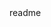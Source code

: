 <snippet>
  <content><![CDATA[
# SyncOrSwim
A simple, fast, and secure file syncing application. SyncOrSwim seeks to solve a number of problems in existing file syncing applications.
Namely, lack of support for end-to-end encryption controlled locally by the user, and lack of control of where the file is placed remotely.
## ZenHub
We will be using the Chrome extension ZenHub to create and manage issue tracking for this project. As such, all major additions and changes
will be created as issues on ZenHub's and placed on the issue board. Management of issues will be primarily on an individual basis, but it
is highly encouraged to discuss with the team first on Slack before handling new or old issues.
## Installation
TODO: Describe the installation process
## Usage
TODO: Write usage instructions
## Contributing
1. Clone repo to local computer.
2. If adding, or editing, files in the `docs` directory make commits to `master` branch.
3. If adding, or changing, a feature create and checkout a new branch with the following naming convention `issue#_briefdesc_branch`.
4. Make commits to the current branch.
5. Only one code is stable and clean, make a pull request into `master` branch for code review.
## History
TODO: Write history
## Credits
* Levi Amen
* Cameron Johnson
* Quentin Covert
* Collin Victor
* Mark Hernandez
## License
This is an open source project under GPL.
]]></content>
  <tabTrigger>readme</tabTrigger>
</snippet>
